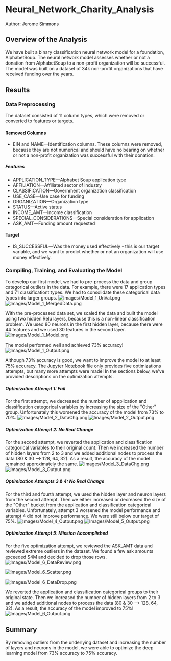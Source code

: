 # Neural_Network_Charity_Analysis
Author: Jerome Simmons

## Overview of the Analysis
We have built a binary classification neural network model for a foundation, AlphabetSoup. The neural network model assesses whether or not a donation from AlphabetSoup to a non-profit organization will be successful. The model was built on a dataset of 34k non-profit organizations that have received funding over the years.

## Results

### Data Preprocessing
The dataset consisted of 11 column types, which were removed or converted to features or targets.

#### Removed Columns
* EIN and NAME—Identification columns. These columns were removed, because they are not numerical and should have no bearing on whether or not a non-profit organization was successful with their donation.

##### Features
* APPLICATION_TYPE—Alphabet Soup application type
* AFFILIATION—Affiliated sector of industry
* CLASSIFICATION—Government organization classification
* USE_CASE—Use case for funding
* ORGANIZATION—Organization type
* STATUS—Active status
* INCOME_AMT—Income classification
* SPECIAL_CONSIDERATIONS—Special consideration for application
* ASK_AMT—Funding amount requested

#### Target
* IS_SUCCESSFUL—Was the money used effectively - this is our target variable, and we want to predict whether or not an organization will use money effectively.


### Compiling, Training, and Evaluating the Model

To develop our first model, we had to pre-process the data and group categorical outliers in the data. For example, there were 17 application types and 71 classificationt types. We had to consolidate these categorical data types into larger groups.
![Images/Model_1_UnVal.png](Images/Model_1_UnVal.png)
![Images/Model_1_MergedData.png](Images/Model_1_MergedData.png)

With the pre-processed data set, we scaled the data and built the model using two hidden Relu layers, because this is a non-linear classification problem. We used 80 neurons in the first hidden layer, because there were 44 features and we used 30 features in the second layer.
![Images/Model_1_Model.png](Images/Model_1_Model.png)

The model performed well and achieved 73% accuracy!
![Images/Model_1_Output.png](Images/Model_1_Output.png)

Although 73% accuracy is good, we want to improve the model to at least 75% accuracy. The Jupyter Notebook file only provides five optimizations attempts, but many more attempts were made! In the sections below, we've provided descriptions on the optimization attempts.

##### Optimization Attempt 1: Fail
For the first attempt, we decreased the number of appplication and classification categorical variables by increasing the size of the "Other" group. Unfortunately this worsened the accuracy of the model from 73% to 70%.
![Images/Model_2_DataChg.png](Images/Model_2_DataChg.png)
![Images/Model_2_Output.png](Images/Model_2_Output.png)

##### Optimization Attempt 2: No Real Change
For the second attempt, we reverted the application and classification categorical variables to their original count. Then we increased the number of hidden layers from 2 to 3 and we added additional nodes to process the data (80 & 30 --> 128, 64, 32). As a result, the accuracy of the model remained approximately the same.
![Images/Model_3_DataChg.png](Images/Model_3_DataChg.png)
![Images/Model_3_Output.png](Images/Model_3_Output.png)

##### Optimization Attempts 3 & 4: No Real Change
For the third and fourth attempt, we used the hidden layer and neuron layers from the second attempt. Then we either increased or decreased the size of the "Other" bucket from the application and classification categorical variables. Unfortunately, attempt 3 worsened the model performance and attempt 4 did not improve performance. We were still below our target of 75%.
![Images/Model_4_Output.png](Images/Model_4_Output.png)
![Images/Model_5_Output.png](Images/Model_5_Output.png)


##### Optimization Attempt 5: Mission Accomplished
For the five optimization attempt, we reviewed the ASK_AMT data and reviewed extreme outliers in the dataset. We found a few ask amounts exceeded $4M and decided to drop those rows. 
![Images/Model_6_DataReview.png](Images/Model_6_DataReview.png)

![Images/Model_6_Scatter.png](Images/Model_6_Scatter.png)

![Images/Model_6_DataDrop.png](Images/Model_6_DataDrop.png)

We reverted the application and classification categorical groups to their original state. Then we increased the number of hidden layers from 2 to 3 and we added additional nodes to process the data (80 & 30 --> 128, 64, 32). As a result, the accuracy of the model improved to 75%!
![Images/Model_6_Output.png](Images/Model_6_Output.png)


## Summary
By removing outliers from the underlying dataset and increasing the number of layers and neurons in the model, we were able to optimize the deep learning model from 73% accuracy to 75% accuracy.
